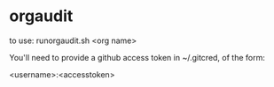 
# orgaudit 

to use:
runorgaudit.sh \<org name\>

You'll need to provide a github access token in ~/.gitcred, of the form:

\<username\>:\<accesstoken\>
